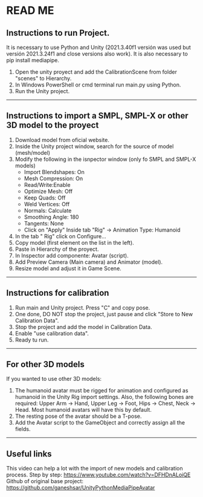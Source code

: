 # READ ME

## Instructions to run Project.
It is necessary to use Python and Unity (2021.3.40f1 versión was used but versión 2021.3.24f1 and close versions also work). 
It is also necessary to pip install mediapipe.

1. Open the unity proyect and add the CalibrationScene from folder "scenes" to Hierarchy.
2. In Windows PowerShell or cmd terminal run main.py using Python.
3. Run the Unity project.
--------------------------------------------------------------------------

## Instructions to import a SMPL, SMPL-X or other 3D model to the proyect
1. Download model from oficial website.
2. Inside the Unity project window, search for the source of model (mesh/model)
3. Modify the following in the isnpector window (only fo SMPL and SMPL-X models)
    - Import Blendshapes: On
    - Mesh Compression: On
    - Read/Write:Enable
    - Optimize Mesh: Off
    - Keep Quads: Off
    - Weld Vertices: Off
    - Normals: Calculate
    - Smoothing Angle: 180
    - Tangents: None
    - Click on "Apply"
    Inside tab "Rig" -> Animation Type: Humanoid
4. In the tab " Rig" click on Configure...
5. Copy model (first element on the list in the left).
6. Paste in Hierarchy of the proyect.
7. In Inspector add componente: Avatar (script).
8. Add Preview Camera (Main camera) and Animator (model).
9. Resize model and adjust it in Game Scene.
---------------------------------------------------------------------------

## Instructions for calibration
1. Run main and Unity project. Press "C" and copy pose.
2. One done, DO NOT stop the project, just pause and click "Store to New Calibration Data".
3. Stop the project and add the model in Calibration Data.
4. Enable "use calibration data".
5. Ready tu run.
---------------------------------------------------------------------------

## For other 3D models
If you wanted to use other 3D models:
1. The humanoid avatar must be rigged for animation and configured as humanoid in the Unity Rig import settings. Also, the following bones are required: Upper Arm -> Hand, Upper Leg -> Foot, Hips -> Chest, Neck -> Head. Most humanoid avatars will have this by default.
2. The resting pose of the avatar should be a T-pose.
3. Add the Avatar script to the GameObject and correctly assign all the fields.
----------------------------------------------------------------------------


## Useful links
This video can help a lot with the import of new models and calibration process. Step by step:
https://www.youtube.com/watch?v=DFHDnALoiQE
Github of original base project: https://github.com/ganeshsar/UnityPythonMediaPipeAvatar